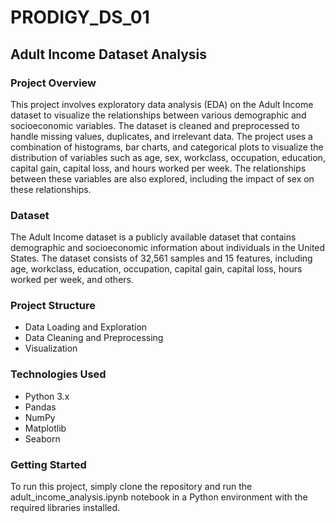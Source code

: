 # PRODIGY_DS_01
## Adult Income Dataset Analysis
### Project Overview
This project involves exploratory data analysis (EDA) on the Adult Income dataset to visualize the relationships between various demographic and socioeconomic variables. The dataset is cleaned and preprocessed to handle missing values, duplicates, and irrelevant data. The project uses a combination of histograms, bar charts, and categorical plots to visualize the distribution of variables such as age, sex, workclass, occupation, education, capital gain, capital loss, and hours worked per week. The relationships between these variables are also explored, including the impact of sex on these relationships.
### Dataset
The Adult Income dataset is a publicly available dataset that contains demographic and socioeconomic information about individuals in the United States. The dataset consists of 32,561 samples and 15 features, including age, workclass, education, occupation, capital gain, capital loss, hours worked per week, and others.
### Project Structure
- Data Loading and Exploration
- Data Cleaning and Preprocessing
- Visualization
### Technologies Used
- Python 3.x
- Pandas
- NumPy
- Matplotlib
- Seaborn
### Getting Started
To run this project, simply clone the repository and run the adult_income_analysis.ipynb notebook in a Python environment with the required libraries installed.
